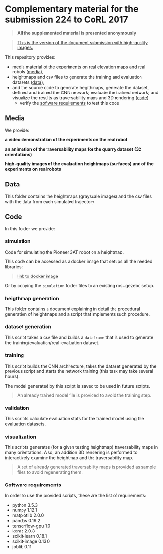 # Complementary material for the submission 224 to CoRL 2017

> **All the supplemented material is presented anonymously**


> [This is the version of the document submission with high-quality images.](submission/submission_224.pdf)

This repository provides: 
* media material of the experiments on real elevation maps and real robots ([media](#media)),
* heightmaps and csv files to generate the training and evaluation datasets ([data](#mata)), 
* and the source code to generate hegithmaps, generate the dataset, defined and trained the CNN network; evaluate the trained network; and visualize the results as traversability maps and 3D rendering ([code](#code))
  * verify the [software requirements](#software-requirements) to test this code

## Media

We provide: 


**a video demonstration of the experiments on the real robot**


**an animation of the traversability maps for the quarry dataset (32 orientations)**


**high-quality images of the evaluation heightmaps (surfaces) and of the experiments on real robots**


## Data

This folder contains the heightmaps (grayscale images) and the csv files with the data from each simulated trajectory


## Code

In this folder we provide:

### simulation

Code for simulating the Pioneer 3AT robot on a heightmap. 

This code can be accessed as a docker image that setups all the needed libraries:

> [link to docker image](link)

Or by copying the `simulation` folder files to an existing ros+gezebo setup.

### heigthmap generation

This folder contains a document explaining in detail the procedural generation of heightmaps and a script that implements such procedure.

### dataset generation

This script takes a csv file and builds a `dataframe` that is used to generate the training/evaluation/real-evaluation dataset.

### training

This script builds the CNN architecture, takes the dataset generated by the previous script and starts the network training (this task may take several hours).

The model generated by this script is saved to be used in future scripts.

> An already trained model file is provided to avoid the training step.

### validation

This scripts calculate evaluation stats for the trained model using the evaluation datasets.

### visualization

This scripts generates (for a given testing heightmap) traversability maps in many orientations. Also, an addition 3D rendering is performed to interactively examine the heightmap and the traversability map.

> A set of already generated traversability maps is provided as sample files to avoid regenerating them.


### Software requirements

In order to use the provided scripts, these are the list of requirements:

  * python 3.5.3
  * numpy 1.12.1
  * matplotlib 2.0.0
  * pandas 0.19.2
  * tensorflow-gpu 1.0
  * keras 2.0.3
  * scikit-learn 0.18.1
  * scikit-image 0.13.0
  * joblib 0.11

